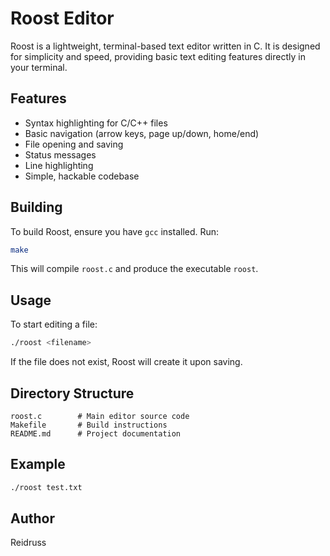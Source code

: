 # Roost Editor

Roost is a lightweight, terminal-based text editor written in C. It is designed for simplicity and speed, providing basic text editing features directly in your terminal.

## Features

- Syntax highlighting for C/C++ files
- Basic navigation (arrow keys, page up/down, home/end)
- File opening and saving
- Status messages
- Line highlighting
- Simple, hackable codebase

## Building

To build Roost, ensure you have `gcc` installed. Run:

```bash
make
```

This will compile `roost.c` and produce the executable `roost`.

## Usage

To start editing a file:

```bash
./roost <filename>
```

If the file does not exist, Roost will create it upon saving.

## Directory Structure

```
roost.c        # Main editor source code
Makefile       # Build instructions
README.md      # Project documentation
```

## Example

```bash
./roost test.txt
```

## Author

Reidruss
